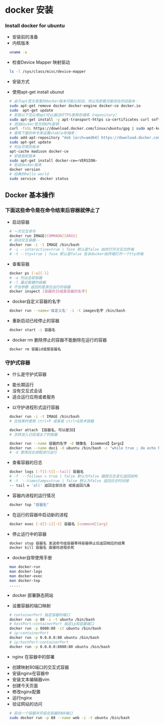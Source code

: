 # docker 安装

### Install docker for ubuntu
* 安装前的准备
* 内核版本
```sh
  uname -a
```

* 检查Device Mapper 映射驱动
```sh
  ls -l /sys/class/misc/device-mapper
```

* 安装方式
- 使用apt-get install ubunut
 
```sh
  # 由于apt官方库里的docker版本可能比较旧，所以先卸载可能存在的旧版本：
  sudo apt-get remove docker docker-engine docker-ce docker.io
  sudo  apt-get update
  # 安装以下包以使apt可以通过HTTPS使用存储库（repository）
  sudo apt-get install -y apt-transport-https ca-certificates curl software-properties-common
  # 添加Docker官方的GPG密钥
  curl -fsSL https://download.docker.com/linux/ubuntu/gpg | sudo apt-key add -
  # 使用下面的命令来设置stable存储库：
  sudo add-apt-repository "deb [arch=amd64] https://download.docker.com/linux/ubuntu $(lsb_release -cs) stable"
  sudo apt-get update
  # 列出可用的版本
  apt-cache madison docker-ce
  # 安装指定版本
  sudo apt-get install docker-ce=<VERSION>
  # 验证docker版本
  docker version
  # 经典的hello world
  sudo service  docker status
```

## Docker 基本操作
### 下面这些命令是在命令结束后容器就停止了
* 启动容器
```sh 
  # 一次交互命令
  docker run IMAGE[COMMADN][ARGS]
  # 自动交互容器-- 
  docker run -i -t IMAGE /bin/bash
  # -i --interactive=true | fase 默认是false 始终打开交互式终端
  # -t --tty=true | fase 默认是false 告诉docker给终端打开一个tty终端
```

* 查看容器
```sh
  docker ps [-a][-l]
  # -a 列出全部容器
  # -l 最近新建的容器
  # 不加参数 返回的是真在运行的容器
  docker inspect [容器的ID或是容器的名字]
```

* docker自定义容器的名字

```sh
  docker run --name='自定义名' -i -t images名字 /bin/bash
```

* 重新启动已经停止的容器
```sh
  docker start -i 容器名
```

* docker rm 删除停止的容器不能删除在运行的容器

```sh
  docker rm 容器id或是容器名
```

### 守护式容器

* 什么是守护式容器
- 能长期运行
- 没有交互式会话
- 适合运行应用或者服务

* 以守护进程形式运行容器
```sh
  docker run -i -t IMAGE /bin/bash
  # 在结束时使用 ctrl+P 或者是 ctrl+Q技术容器

  docker attach 【容器名、可以是ID】
  # 怎样进入已经退出了的容器

  docker run --name 容器的名字 -d 镜像名 【commond】【args】
  docker run --name doc1 -d ubuntu /bin/bash -c "while true ; do echo hello world ; sleep 1; done"
  # -d 使用后台进程进行运行
```

* 查看容器的日志
```sh
  docker logs [-f][-t][--tail] 容器名
  # -f  --follows = true | false 默认为false 跟踪日志变化返回结构
  # -t  --timestamps=true | false 默认为false 返回日志时间搓
  -- tail = 'all' 返回全部日志 或是返回几条
```

* 容器内进程的运行情况
```sh
  docker top "容器名"
```

* 在运行的容器中启动新的进程
```sh
  docker exec [-d][-i][-t] 容器名 [commond][arg]
```

* 停止运行中的容器
```sh
  docker stop 容器名 发送命令给容器等待容器停止后返回相应的结果
  docker kill 容器名 直接将进程杀死
```

* docker自带使用手册

```sh
  man docker-run
  man docker-logs 
  man docker-exec
  man docker-top
  .....
```

* docker 部署静态网站

* 设置容器的端口映射
```sh
  # containerPort 指定容器的端口
  docker run -p 80 -i -t ubuntu /bin/bash
  # hostPort:containerPort 指定ip和容器端口
  docker run -p 8080:80 -it ubuntu /bin/bash
  # ip:containerPort
  docker run -p 0.0.0.0:80 ubuntu /bin/bash
  # ip:hostPort:containerPort
  docker run -p 0.0.0.0:8080:80 ubuntu /bin/bash
```

* nginx 在容器中的部署
- 创建映射80端口的交互式容器
- 安装nginx在容器中
- 安装文本编辑器vim
- 创建今天页面
- 修改nginx配置
- 运行nginx
- 验证网站的访问

```sh
  # 启动一个容器并开启在容器的80端口
  sudo docker run -p 88 --name web -i -t ubuntu /bin/bash
```
